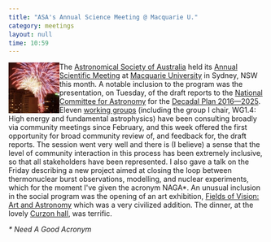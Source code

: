```yaml
---
title: "ASA's Annual Science Meeting @ Macquarie U."
category: meetings
layout: null
time: 10:59
---
```

<!-- header generated from blosxom format post; make_header.pl 23.1.2022 -->
<p>
<img src="images/asa2014mq.jpg" width="100" align="left">The
<a href="http://asa.astronomy.org.au/asa.html">Astronomical Society of
Australia</a> held its
<a href="http://www.asa2014.mq.edu.au">Annual Scientific Meeting</a> at 
<a href="http://mq.edu.au">Macquarie University</a> in Sydney, NSW this month.
A notable inclusion to the program was the presentation, on Tuesday,
of the draft reports to the 
<a href="">National Committee for Astronomy</a> for the
<a href="/~dgallow/cgi-bin/blosxom.cgi/meetings/decadalplan.html">Decadal
Plan 2016&mdash;2025</a>. Eleven
<a href="http://australianastronomydecadalplan.org/home/working-groups-2">working groups</a>
(including the group I chair, WG1.4: High energy and fundamental
astrophysics)
have been consulting broadly via community meetings since February, and
this week offered the first opportunity for broad community review of, and
feedback for, the draft reports.
The session went very well and there is (I believe) a sense that the level of
community interaction in this process has been extremely inclusive, so
that all stakeholders have been represented.
I also gave a talk on the Friday describing a new project aimed at closing
the loop between thermonuclear burst observations, modelling, and nuclear
experiments, which for the moment I've given the acronym NAGA*.
An unusual inclusion in the social program was the opening of an art
exhibition,
<a href="http://mq.edu.au/newsroom/2014/07/18/new-exhibition-captures-astronomy-as-art-fields-of-vision-art-and-astronomy/">Fields
of Vision: Art and Astronomy</a> which was a very civilized addition.
The dinner, at the lovely 
<a href="http://www.curzonhall.com.au">Curzon hall</a>, was terrific.
</p>
<p><em>* Need A Good Acronym</em></p>
